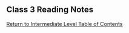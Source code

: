 ## Class 3 Reading Notes


[Return to Intermediate Level Table of Contents](https://github.com/TraceDugar/reading-notes/blob/main/301/toc.md)
